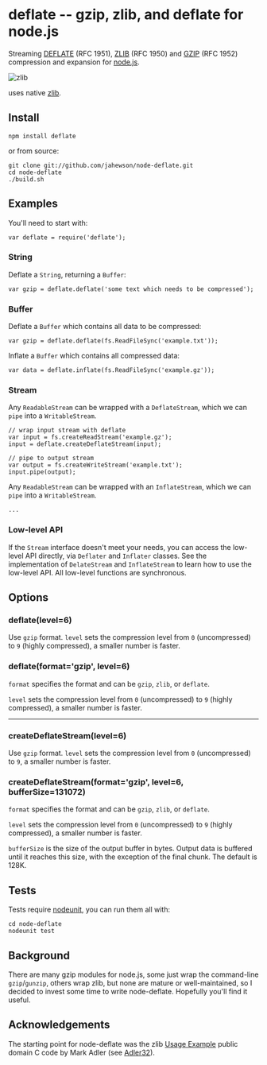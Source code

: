 # deflate -- gzip, zlib, and deflate for node.js
Streaming [DEFLATE](http://tools.ietf.org/html/rfc1951) (RFC 1951), [ZLIB](http://tools.ietf.org/html/rfc1950)
(RFC 1950) and [GZIP](http://tools.ietf.org/html/rfc1952) (RFC 1952) compression and expansion for
[node.js](http://nodejs.org/).

![zlib](http://i56.tinypic.com/i5ynol.png) 

uses native [zlib](http://zlib.net).

## Install

    npm install deflate

or from source:

    git clone git://github.com/jahewson/node-deflate.git
    cd node-deflate
    ./build.sh

## Examples

You'll need to start with:

    var deflate = require('deflate');

### String

Deflate a `String`, returning a `Buffer`:

	var gzip = deflate.deflate('some text which needs to be compressed');

### Buffer

Deflate a `Buffer` which contains all data to be compressed:

	var gzip = deflate.deflate(fs.ReadFileSync('example.txt'));
	
Inflate a `Buffer` which contains all compressed data:

	var data = deflate.inflate(fs.ReadFileSync('example.gz'));

### Stream

Any `ReadableStream` can be wrapped with a `DeflateStream`, which we can `pipe` into a `WritableStream`.

	// wrap input stream with deflate
	var input = fs.createReadStream('example.gz');
	input = deflate.createDeflateStream(input);
	
	// pipe to output stream
	var output = fs.createWriteStream('example.txt');
	input.pipe(output);
	
Any `ReadableStream` can be wrapped with an `InflateStream`, which we can `pipe` into a `WritableStream`.

	...

### Low-level API

If the `Stream` interface doesn't meet your needs, you can access the low-level API directly, via
`Deflater` and `Inflater` classes. See the implementation of `DelateStream` and `InflateStream` to learn how to use
the low-level API. All low-level functions are synchronous.
	
## Options

### deflate(level=6)
Use `gzip` format. `level` sets the compression level from `0` (uncompressed) to `9` (highly compressed), 
a smaller number is faster.

### deflate(format='gzip', level=6)
`format` specifies the format and can be `gzip`, `zlib`, or `deflate`.

`level` sets the compression level from `0` (uncompressed) to `9` (highly compressed), 
a smaller number is faster.

---

### createDeflateStream(level=6)
Use `gzip` format. `level` sets the compression level from `0` (uncompressed) to `9`, a smaller number is faster.

### createDeflateStream(format='gzip', level=6, bufferSize=131072)
`format` specifies the format and can be `gzip`, `zlib`, or `deflate`.

`level` sets the compression level from `0` (uncompressed) to `9` (highly compressed), 
a smaller number is faster.

`bufferSize` is the size of the output buffer in bytes. Output data is buffered until it reaches
this size, with the exception of the final chunk. The default is 128K.

## Tests
Tests require [nodeunit](https://github.com/caolan/nodeunit), you can run them all with:
	
	cd node-deflate
    nodeunit test
	
## Background

There are many gzip modules for node.js, some just wrap the command-line `gzip`/`gunzip`,
others wrap zlib, but none are mature or well-maintained, so I decided to
invest some time to write node-deflate. Hopefully you'll find it useful.

## Acknowledgements

The starting point for node-deflate was the zlib [Usage Example](http://zlib.net/zpipe.c)
public domain C code by Mark Adler (see [Adler32](http://en.wikipedia.org/wiki/Adler-32)).
